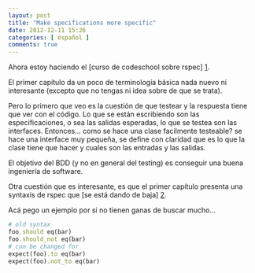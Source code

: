 ```yaml
---
layout: post
title: "Make specifications more specific"
date: 2012-12-11 15:26
categories: [ español ]
comments: true
---
```


Ahora estoy haciendo el [curso de codeschool sobre rspec] [1].

El primer capítulo da un poco de terminología básica nada nuevo ni interesante (excepto que no tengas ni idea sobre de que se trata).

Pero lo primero que veo es la cuestión de que testear y la respuesta tiene que ver con el código. Lo que se están escribiendo son las especificaciones, o sea las salidas esperadas, lo que se testea son las interfaces. Entonces... como se hace una clase facilmente testeable? se hace una interface muy pequeña, se define con claridad que es lo que la clase tiene que hacer y cuales son las entradas y las salidas.

El objetivo del BDD (y no en general del testing) es conseguir una buena ingeniería de software.

Otra cuestión que es interesante, es que el primer capítulo presenta una syntaxis de rspec que [se está dando de baja] [2].

Acá pego un ejemplo por si no tienen ganas de buscar mucho...

~~~ ruby
# old syntax
foo.should eq(bar)
foo.should_not eq(bar)
# can be changed for
expect(foo).to eq(bar)
expect(foo).not_to eq(bar)
~~~

  [1]: http://rspec.codeschool.com
  [2]: http://myronmars.to/n/dev-blog/2012/06/rspecs-new-expectation-syntax "Blog sobre la nueva syntaxis de RSpec"
